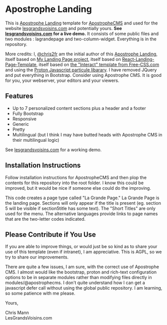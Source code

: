 # Apostrophe Landing

This is [Apostrophe Landing](https://github.com/lesgrandsvoisins/apostrophe-landing) template for [ApostropheCMS](https://www.apostrophecms.com) and used for the website [lesgrandsvoisins.com](https://www.lesgrandsvoisins.com) and potentially yours. **See [lesgrandsvoisins.com](https://www.lesgrandsvoisins.com) for a live demo.** It consists of some public files and two modules : lagrandepage and two-column-widget. Everything is in the repository.

More credits: I, [@chris2fr](https://github.com/chris2fr/) am the initial author of this [Apostrophe Landing](https://github.com/chris2fr/), itself based on [My Landing Page project](https://github.com/wonderfullandingpage/mylandingpage), itself based on [React-Landing-Page-Template](https://github.com/issaafalkattan/React-Landing-Page-Template), itself based on [the "Interact" template from Free-CSS.com](https://www.free-css.com/assets/files/free-css-templates/preview/page234/interact/) and using the [Proton Javascript particule libarary](https://github.com/drawcall/Proton). I have removed JQuery and put everything in Bootstrap. Consider using Apostrophe CMS. It is good for you, your webserver, your editors and your viewers. 

## Features

* Up to 7 personalized content sections plus a header and a footer
* Fully Bootstrap
* Responsive
* Generic
* Pretty
* Multilingual (but I think I may have butted heads with Apostrophe CMS in their multilingual logic)

See [lesgrandsvoisins.com](https://www.lesgrandsvoisins.com) for a working demo.

## Installation Instructions

Follow installation instructions for ApostropheCMS and then plop the contents for this repository into the root folder. I know this could be improved, but it would be nice if someone else could do the improving.

This code creates a page type called "La Grande Page." La Grande Page is the landing page. Sections will only appear if the title is present (eg. section 5 will be visible if section5title has some text). The "Short Titles" are only used for the menu. The alternative languages provide links to page names that are the two-letter codes indicated.

## Please Contribute if You Use

If you are able to improve things, or would just be so kind as to share your use of this template (even if intranet), I am appreciative. This is AGPL, so we try to share our improvements. 

There are quite a few issues, I am sure, with the correct use of Apostrophe CMS. I almost would like the bootstrap, proton and rich-text configuration options to be in separate modules rather than modifying files directly in modules/@apostrophecms. I don't quite understand how I can get a javascript defer call without using the global public repository. I am learning, so some patience with me please.


Yours,

Chris Mann  
LesGrandsVoisins.com

